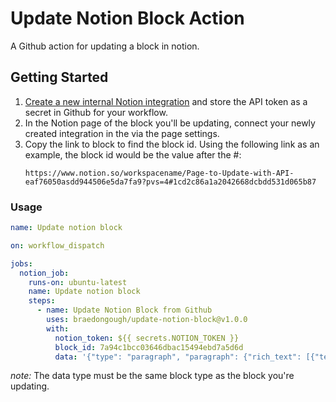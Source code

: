 # Update Notion Block Action

A Github action for updating a block in notion.

## Getting Started

1. [Create a new internal Notion integration](https://www.notion.so/my-integrations) and store the API token as a secret in Github for your workflow.
2. In the Notion page of the block you'll be updating, connect your newly created integration in the via the page settings.
3. Copy the link to block to find the block id. Using the following link as an example, the block id would be the value after the #:
   ```
   https://www.notion.so/workspacename/Page-to-Update-with-API-eaf76050asdd944506e5da7fa9?pvs=4#1cd2c86a1a2042668dcbdd531d065b87
   ```

### Usage

```yaml
name: Update notion block

on: workflow_dispatch

jobs:
  notion_job:
    runs-on: ubuntu-latest
    name: Update notion block
    steps:
      - name: Update Notion Block from Github
        uses: braedongough/update-notion-block@v1.0.0
        with:
          notion_token: ${{ secrets.NOTION_TOKEN }}
          block_id: 7a94c1bcc03646dbac15494ebd7a5d6d
          data: '{"type": "paragraph", "paragraph": {"rich_text": [{"text": {"content": "Updated from github"}, "annotations": {"color": "yellow"}}]}}'
```

_note:_ The data type must be the same block type as the block you're updating.
